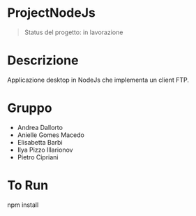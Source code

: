 # ProjectNodeJs

> Status del progetto: in lavorazione

# Descrizione

Applicazione desktop in NodeJs che implementa un client FTP.

# Gruppo

- Andrea Dallorto
- Anielle Gomes Macedo
- Elisabetta Barbi
- Ilya Pizzo Illarionov
- Pietro Cipriani

# To Run

npm install